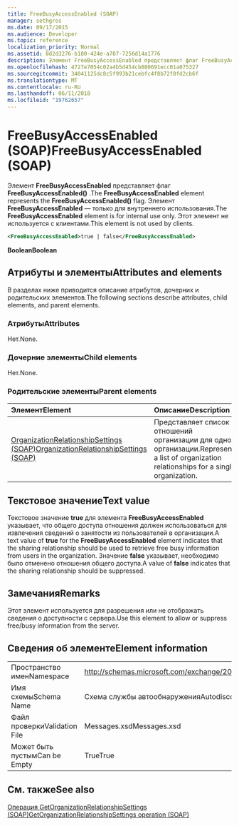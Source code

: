```yaml
---
title: FreeBusyAccessEnabled (SOAP)
manager: sethgros
ms.date: 09/17/2015
ms.audience: Developer
ms.topic: reference
localization_priority: Normal
ms.assetid: 8d2d3276-b180-424e-a707-7256d14a1776
description: Элемент FreeBusyAccessEnabled представляет флаг FreeBusyAccessEnabled(). Элемент FreeBusyAccessEnabled — только для внутреннего использования. Этот элемент не используется с клиентами.
ms.openlocfilehash: 4727e7054c02a4b5d454cb880691ecc01a075327
ms.sourcegitcommit: 34041125dc8c5f993b21cebfc4f8b72f0fd2cb6f
ms.translationtype: MT
ms.contentlocale: ru-RU
ms.lasthandoff: 06/11/2018
ms.locfileid: "19762657"
---
```

# <a name="freebusyaccessenabled-soap"></a><span data-ttu-id="9aa74-105">FreeBusyAccessEnabled (SOAP)</span><span class="sxs-lookup"><span data-stu-id="9aa74-105">FreeBusyAccessEnabled (SOAP)</span></span>

<span data-ttu-id="9aa74-106">Элемент **FreeBusyAccessEnabled** представляет флаг **FreeBusyAccessEnabled()** .</span><span class="sxs-lookup"><span data-stu-id="9aa74-106">The **FreeBusyAccessEnabled** element represents the **FreeBusyAccessEnabled()** flag.</span></span> <span data-ttu-id="9aa74-107">Элемент **FreeBusyAccessEnabled** — только для внутреннего использования.</span><span class="sxs-lookup"><span data-stu-id="9aa74-107">The **FreeBusyAccessEnabled** element is for internal use only.</span></span> <span data-ttu-id="9aa74-108">Этот элемент не используется с клиентами.</span><span class="sxs-lookup"><span data-stu-id="9aa74-108">This element is not used by clients.</span></span> 
  
```XML
<FreeBusyAccessEnabled>true | false</FreeBusyAccessEnabled>
```

 <span data-ttu-id="9aa74-109">**Boolean**</span><span class="sxs-lookup"><span data-stu-id="9aa74-109">**Boolean**</span></span>
## <a name="attributes-and-elements"></a><span data-ttu-id="9aa74-110">Атрибуты и элементы</span><span class="sxs-lookup"><span data-stu-id="9aa74-110">Attributes and elements</span></span>

<span data-ttu-id="9aa74-111">В разделах ниже приводится описание атрибутов, дочерних и родительских элементов.</span><span class="sxs-lookup"><span data-stu-id="9aa74-111">The following sections describe attributes, child elements, and parent elements.</span></span>
  
### <a name="attributes"></a><span data-ttu-id="9aa74-112">Атрибуты</span><span class="sxs-lookup"><span data-stu-id="9aa74-112">Attributes</span></span>

<span data-ttu-id="9aa74-113">Нет.</span><span class="sxs-lookup"><span data-stu-id="9aa74-113">None.</span></span>
  
### <a name="child-elements"></a><span data-ttu-id="9aa74-114">Дочерние элементы</span><span class="sxs-lookup"><span data-stu-id="9aa74-114">Child elements</span></span>

<span data-ttu-id="9aa74-115">Нет.</span><span class="sxs-lookup"><span data-stu-id="9aa74-115">None.</span></span>
  
### <a name="parent-elements"></a><span data-ttu-id="9aa74-116">Родительские элементы</span><span class="sxs-lookup"><span data-stu-id="9aa74-116">Parent elements</span></span>

|<span data-ttu-id="9aa74-117">**Элемент**</span><span class="sxs-lookup"><span data-stu-id="9aa74-117">**Element**</span></span>|<span data-ttu-id="9aa74-118">**Описание**</span><span class="sxs-lookup"><span data-stu-id="9aa74-118">**Description**</span></span>|
|:-----|:-----|
|[<span data-ttu-id="9aa74-119">OrganizationRelationshipSettings (SOAP)</span><span class="sxs-lookup"><span data-stu-id="9aa74-119">OrganizationRelationshipSettings (SOAP)</span></span>](organizationrelationshipsettings-soap.md) <br/> |<span data-ttu-id="9aa74-120">Представляет список отношений организации для одной организации.</span><span class="sxs-lookup"><span data-stu-id="9aa74-120">Represents a list of organization relationships for a single organization.</span></span>  <br/> |
   
## <a name="text-value"></a><span data-ttu-id="9aa74-121">Текстовое значение</span><span class="sxs-lookup"><span data-stu-id="9aa74-121">Text value</span></span>

<span data-ttu-id="9aa74-122">Текстовое значение **true** для элемента **FreeBusyAccessEnabled** указывает, что общего доступа отношения должен использоваться для извлечения сведений о занятости из пользователей в организации.</span><span class="sxs-lookup"><span data-stu-id="9aa74-122">A text value of **true** for the **FreeBusyAccessEnabled** element indicates that the sharing relationship should be used to retrieve free busy information from users in the organization.</span></span> <span data-ttu-id="9aa74-123">Значение **false** указывает, необходимо было отменено отношения общего доступа.</span><span class="sxs-lookup"><span data-stu-id="9aa74-123">A value of **false** indicates that the sharing relationship should be suppressed.</span></span> 
  
## <a name="remarks"></a><span data-ttu-id="9aa74-124">Замечания</span><span class="sxs-lookup"><span data-stu-id="9aa74-124">Remarks</span></span>

<span data-ttu-id="9aa74-125">Этот элемент используется для разрешения или не отображать сведения о доступности с сервера.</span><span class="sxs-lookup"><span data-stu-id="9aa74-125">Use this element to allow or suppress free/busy information from the server.</span></span> 
  
## <a name="element-information"></a><span data-ttu-id="9aa74-126">Сведения об элементе</span><span class="sxs-lookup"><span data-stu-id="9aa74-126">Element information</span></span>

|||
|:-----|:-----|
|<span data-ttu-id="9aa74-127">Пространство имен</span><span class="sxs-lookup"><span data-stu-id="9aa74-127">Namespace</span></span>  <br/> |http://schemas.microsoft.com/exchange/2010/Autodiscover  <br/> |
|<span data-ttu-id="9aa74-128">Имя схемы</span><span class="sxs-lookup"><span data-stu-id="9aa74-128">Schema Name</span></span>  <br/> |<span data-ttu-id="9aa74-129">Схема службы автообнаружения</span><span class="sxs-lookup"><span data-stu-id="9aa74-129">Autodiscover schema</span></span>  <br/> |
|<span data-ttu-id="9aa74-130">Файл проверки</span><span class="sxs-lookup"><span data-stu-id="9aa74-130">Validation File</span></span>  <br/> |<span data-ttu-id="9aa74-131">Messages.xsd</span><span class="sxs-lookup"><span data-stu-id="9aa74-131">Messages.xsd</span></span>  <br/> |
|<span data-ttu-id="9aa74-132">Может быть пустым</span><span class="sxs-lookup"><span data-stu-id="9aa74-132">Can be Empty</span></span>  <br/> |<span data-ttu-id="9aa74-133">True</span><span class="sxs-lookup"><span data-stu-id="9aa74-133">True</span></span>  <br/> |
   
## <a name="see-also"></a><span data-ttu-id="9aa74-134">См. также</span><span class="sxs-lookup"><span data-stu-id="9aa74-134">See also</span></span>



[<span data-ttu-id="9aa74-135">Операция GetOrganizationRelationshipSettings (SOAP)</span><span class="sxs-lookup"><span data-stu-id="9aa74-135">GetOrganizationRelationshipSettings operation (SOAP)</span></span>](getorganizationrelationshipsettings-operation-soap.md)

